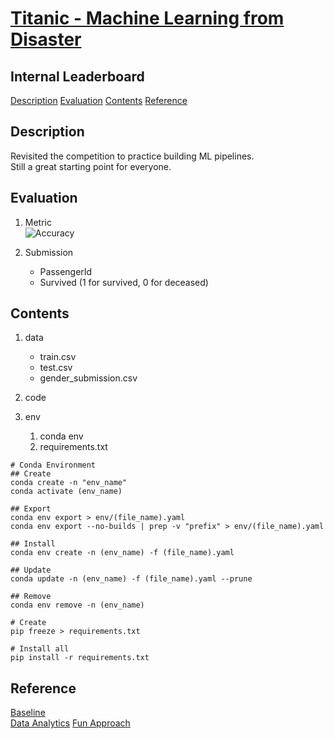 # [Titanic - Machine Learning from Disaster]([Title](https://www.kaggle.com/competitions/titanic/overview))

## Internal Leaderboard

[Description](#Description)
[Evaluation](#Evaluation)
[Contents](#Contents)
[Reference](#Reference)

## Description
Revisited the competition to practice building ML pipelines.  
Still a great starting point for everyone.

## Evaluation
1. Metric  
![Accuracy](https://wikimedia.org/api/rest_v1/media/math/render/svg/7bfe40cea126a04004b82f729cf7df1ec435fbf6)

2. Submission
    - PassengerId
    - Survived (1 for survived, 0 for deceased)

## Contents
1. data
    - train.csv
    - test.csv
    - gender_submission.csv

2. code




3. env
    1. conda env
    2. requirements.txt

```
# Conda Environment
## Create
conda create -n "env_name"
conda activate (env_name)

## Export
conda env export > env/(file_name).yaml
conda env export --no-builds | prep -v "prefix" > env/(file_name).yaml

## Install
conda env create -n (env_name) -f (file_name).yaml

## Update
conda update -n (env_name) -f (file_name).yaml --prune

## Remove
conda env remove -n (env_name)
```

```
# Create
pip freeze > requirements.txt

# Install all
pip install -r requirements.txt
```


## Reference
[Baseline][baseline]  
[Data Analytics][dataAnalytics]
[Fun Approach][familyPred]

[baseline]: https://www.kaggle.com/code/benhamner/random-forest-benchmark-r
[dataAnalytics]: https://www.kaggle.com/code/startupsci/titanic-data-science-solutions
[familyPred]: https://www.kaggle.com/code/erikbruin/titanic-2nd-degree-families-and-majority-voting